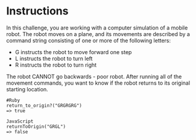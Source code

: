 # Instructions
In this challenge, you are working with a computer simulation of a mobile robot. The robot moves on a plane, and its movements are described by a command string consisting of one or more of the following letters:

- G instructs the robot to move forward one step
- L instructs the robot to turn left
- R instructs the robot to turn right


The robot CANNOT go backwards - poor robot. After running all of the movement commands, you want to know if the robot returns to its original starting location.

```
#Ruby
return_to_origin?("GRGRGRG")
=> true

JavaScript
returnToOrigin("GRGL")
=> false
```